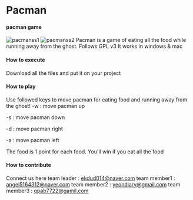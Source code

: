 # Pacman
#### pacman game

![pacmanss1](https://cloud.githubusercontent.com/assets/13501499/8998702/20edfafc-3731-11e5-87c3-724d257d680b.PNG)
![pacmanss2](https://cloud.githubusercontent.com/assets/13501499/8998704/250b1ff2-3731-11e5-84e5-c8e1967453cd.PNG)
Pacman is a game of eating all the food while running away from the ghost.
Follows GPL v3
It works in windows & mac

#### How to execute
Download all the files and put it on your project

#### How to play
Use followed keys to move pacman for eating food and running away from the ghost!
-w : move pacman up

-s : move pacman down

-d : move pacman right

-a : move pacman left

The food is 1 point for each food. You'll win if you eat all the food

#### How to contribute
Connect us here
team leader : ekdud014@naver.com
team member1 : angel5164312@naver.com
team member2 : yeondiary@gmail.com
team member3 : qpab7722@gamil.com

